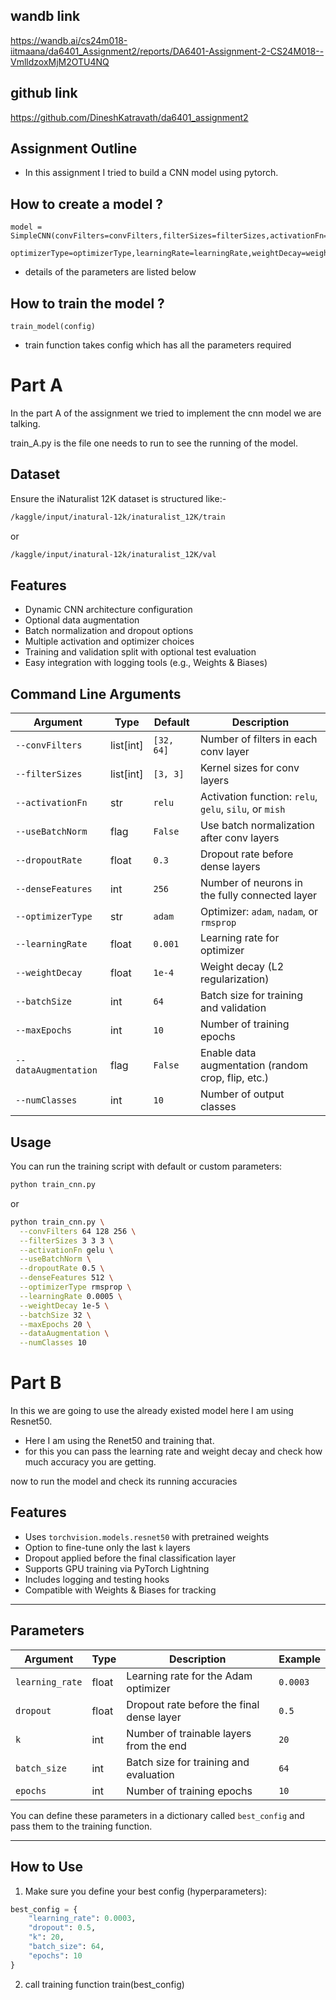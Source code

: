 ## wandb link
https://wandb.ai/cs24m018-iitmaana/da6401_Assignment2/reports/DA6401-Assignment-2-CS24M018--VmlldzoxMjM2OTU4NQ

## github link
https://github.com/DineshKatravath/da6401_assignment2

## Assignment Outline

- In this assignment I tried to build a CNN model using pytorch.

## How to create a model ?

```
model = SimpleCNN(convFilters=convFilters,filterSizes=filterSizes,activationFn=activationFn,useBatchNorm=useBatchNorm,dropoutRate=dropoutRate,
                  optimizerType=optimizerType,learningRate=learningRate,weightDecay=weightDecay,denseFeatures=denseFeatures,numClasses=numClasses)
```

- details of the parameters are listed below

## How to train the model ?

```
train_model(config)
```

- train function takes config which has all the parameters required

# Part A

In the part A of the assignment we tried to implement the cnn model we are talking.

train_A.py is the file one needs to run to see the running of the model.

## Dataset
Ensure the iNaturalist 12K dataset is structured like:- 
```bash
/kaggle/input/inatural-12k/inaturalist_12K/train
```
or
```bash
/kaggle/input/inatural-12k/inaturalist_12K/val
```

## Features

- Dynamic CNN architecture configuration
- Optional data augmentation
- Batch normalization and dropout options
- Multiple activation and optimizer choices
- Training and validation split with optional test evaluation
- Easy integration with logging tools (e.g., Weights & Biases)

## Command Line Arguments

| Argument               | Type    | Default     | Description |
|------------------------|---------|-------------|-------------|
| `--convFilters`        | list[int] | `[32, 64]` | Number of filters in each conv layer |
| `--filterSizes`        | list[int] | `[3, 3]`    | Kernel sizes for conv layers |
| `--activationFn`       | str     | `relu`      | Activation function: `relu`, `gelu`, `silu`, or `mish` |
| `--useBatchNorm`       | flag    | `False`     | Use batch normalization after conv layers |
| `--dropoutRate`        | float   | `0.3`       | Dropout rate before dense layers |
| `--denseFeatures`      | int     | `256`       | Number of neurons in the fully connected layer |
| `--optimizerType`      | str     | `adam`      | Optimizer: `adam`, `nadam`, or `rmsprop` |
| `--learningRate`       | float   | `0.001`     | Learning rate for optimizer |
| `--weightDecay`        | float   | `1e-4`      | Weight decay (L2 regularization) |
| `--batchSize`          | int     | `64`        | Batch size for training and validation |
| `--maxEpochs`          | int     | `10`        | Number of training epochs |
| `--dataAugmentation`   | flag    | `False`     | Enable data augmentation (random crop, flip, etc.) |
| `--numClasses`         | int     | `10`        | Number of output classes |

##  Usage

You can run the training script with default or custom parameters:

```bash
python train_cnn.py
```
or
```bash
python train_cnn.py \
  --convFilters 64 128 256 \
  --filterSizes 3 3 3 \
  --activationFn gelu \
  --useBatchNorm \
  --dropoutRate 0.5 \
  --denseFeatures 512 \
  --optimizerType rmsprop \
  --learningRate 0.0005 \
  --weightDecay 1e-5 \
  --batchSize 32 \
  --maxEpochs 20 \
  --dataAugmentation \
  --numClasses 10
```

# Part B

In this we are going to use the already existed model here I am using Resnet50.

- Here I am using the Renet50 and training that.
- for this you can pass the learning rate and weight decay and check how much accuracy you are getting.

now to run the model and check its running accuracies


## Features

- Uses `torchvision.models.resnet50` with pretrained weights
- Option to fine-tune only the last `k` layers
- Dropout applied before the final classification layer
- Supports GPU training via PyTorch Lightning
- Includes logging and testing hooks
- Compatible with Weights & Biases for tracking

---

##  Parameters

| Argument        | Type   | Description                                  | Example     |
|-----------------|--------|----------------------------------------------|-------------|
| `learning_rate` | float  | Learning rate for the Adam optimizer         | `0.0003`    |
| `dropout`       | float  | Dropout rate before the final dense layer    | `0.5`       |
| `k`             | int    | Number of trainable layers from the end      | `20`        |
| `batch_size`    | int    | Batch size for training and evaluation       | `64`        |
| `epochs`        | int    | Number of training epochs                    | `10`        |

You can define these parameters in a dictionary called `best_config` and pass them to the training function.

---

## How to Use

1. Make sure you define your best config (hyperparameters):

```python
best_config = {
    "learning_rate": 0.0003,
    "dropout": 0.5,
    "k": 20,
    "batch_size": 64,
    "epochs": 10
}
```
2. call training function
   train(best_config)
